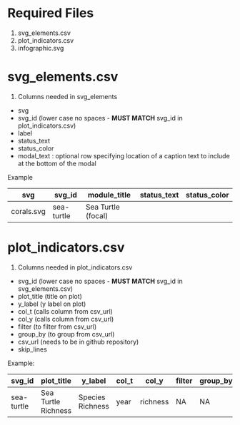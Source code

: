 # Required Files
1. svg_elements.csv
1. plot_indicators.csv 
1. infographic.svg

# svg_elements.csv

1. Columns needed in svg_elements 
- svg
- svg_id (lower case no spaces - **MUST MATCH** svg_id in plot_indicators.csv)
- label
- status_text
- status_color
- modal_text : optional row specifying location of a caption text to include at the bottom of the modal

Example 

|**svg**   |**svg_id**      |**module_title**       |**status_text**|**status_color**|
|----------|----------------|-----------------------|---------------|----------------|
|corals.svg|sea-turtle      | Sea Turtle (focal)    |               |                |
# plot_indicators.csv

1. Columns needed in plot_indicators.csv 
- svg_id (lower case no spaces - **MUST MATCH** svg_id in svg_elements.csv)
- plot_title (title on plot)
- y_label (y label on plot)
- col_t (calls column from csv_url)
- col_y (calls column from csv_url)
- filter (to filter from csv_url)
- group_by (to group from csv_url)
- csv_url (needs to be in github repository)
- skip_lines

Example: 

| **svg_id** |**plot_title**      |**y_label**       |**col_t**|**col_y**|**filter**|**group_by**|**csv_url**|
|------------|--------------------|------------------|---------|---------|----------|------------|-----------|
|sea-turtle  | Sea Turtle Richness| Species Richness | year    | richness| NA       | NA         | github.com/marinebon/info-fk/blob/master/plot_indicators.csv



